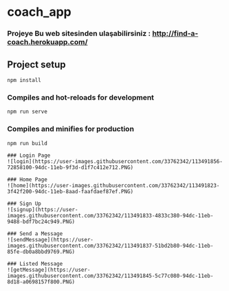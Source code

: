 # coach_app

### Projeye Bu web sitesinden ulaşabilirsiniz : http://find-a-coach.herokuapp.com/



## Project setup
```
npm install
```

### Compiles and hot-reloads for development
```
npm run serve
```

### Compiles and minifies for production
```
npm run build

### Login Page
![login](https://user-images.githubusercontent.com/33762342/113491856-72858100-94dc-11eb-9f3d-d1f7c412e712.PNG)

### Home Page 
![home](https://user-images.githubusercontent.com/33762342/113491823-3f42f200-94dc-11eb-8aad-faafdaef87ef.PNG)

### Sign Up
![signup](https://user-images.githubusercontent.com/33762342/113491833-4833c380-94dc-11eb-9488-bdf7bc24c949.PNG)

### Send a Message 
![sendMessage](https://user-images.githubusercontent.com/33762342/113491837-51bd2b80-94dc-11eb-85fe-db0a8bbd9769.PNG)

### Listed Message 
![getMessage](https://user-images.githubusercontent.com/33762342/113491845-5c77c080-94dc-11eb-8d18-a0698157f800.PNG)





